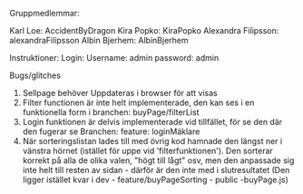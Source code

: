 Gruppmedlemmar:

Karl Loe: AccidentByDragon
Kira Popko: KiraPopko
Alexandra Filipsson: alexandraFilipsson
Albin Bjerhem: AlbinBjerhem

Instruktioner:
Login: 
  Username: admin
  password: admin

Bugs/glitches
1. Sellpage behöver Uppdateras i browser för att visas
2. Filter functionen är inte helt implementerade, den kan ses i en funktionella form i branchen: buyPage/filterList
3. Login funktionen är delvis implementerade vid tillfället, för se den där den fugerar se Branchen: feature: loginMäklare
4. När sorteringslistan lades till med övrig kod hamnade den längst ner i vänstra hörnet (istället för uppe vid 'filterfunktionen'). Den sorterar korrekt på alla de olika valen, "högt till lågt" osv, men den anpassade sig inte helt till resten av sidan - därför är den inte med i slutresultatet (Den ligger istället kvar i dev - feature/buyPageSorting - public -buyPage.js)
